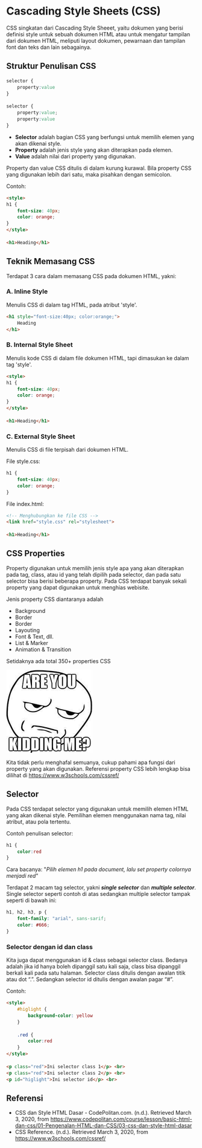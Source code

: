 # Cascading Style Sheets (CSS)
CSS singkatan dari Cascading Style Sheeet, yaitu dokumen yang berisi definisi style untuk sebuah dokumen HTML atau untuk mengatur tampilan dari dokumen HTML, meliputi layout dokumen, pewarnaan dan tampilan font dan teks dan lain sebagainya.

## Struktur Penulisan CSS
```css
selector { 
    property:value
}

selector { 
    property:value; 
    property:value 
}
```
- <strong>Selector</strong> adalah bagian CSS yang berfungsi untuk memilih elemen yang akan dikenai style.
- <strong>Property</strong> adalah jenis style yang akan diterapkan pada elemen.
- <strong>Value</strong> adalah nilai dari property yang digunakan.

Property dan value CSS ditulis di dalam kurung kurawal. Bila property CSS yang digunakan lebih dari satu, maka pisahkan dengan semicolon.

Contoh:

```html
<style>
h1 {
    font-size: 40px; 
    color: orange; 
}
</style>

<h1>Heading</h1>
```

## Teknik Memasang CSS
Terdapat 3 cara dalam memasang CSS pada dokumen HTML, yakni:

### A. Inline Style
Menulis CSS di dalam tag HTML, pada atribut 'style'.
```html
<h1 style="font-size:40px; color:orange;">
    Heading
</h1>
```

### B. Internal Style Sheet
Menulis kode CSS di dalam file dokumen HTML, tapi dimasukan ke dalam tag 'style'.
```html
<style>
h1 {
    font-size: 40px; 
    color: orange; 
}
</style>

<h1>Heading</h1>
```

### C. External Style Sheet
Menulis CSS di file terpisah dari dokumen HTML.

File style.css:
```css
h1 {
    font-size: 40px;
    color: orange;
}
```

File index.html:
```html
<!-- Menghubungkan ke file CSS -->
<link href="style.css" rel="stylesheet">

<h1>Heading</h1>
```

## CSS Properties
Property digunakan untuk memilih jenis style apa yang akan diterapkan pada tag, class, atau id yang telah dipilih pada selector, dan pada satu selector bisa berisi beberapa property. Pada CSS terdapat banyak sekali property yang dapat digunakan untuk menghias webisite.

Jenis property CSS diantaranya adalah

- Background
- Border
- Border
- Layouting
- Font & Text, dll.
- List & Marker
- Animation & Transition

Setidaknya ada total 350+ properties CSS

<img src="../images/are_you_kidding_me.jpeg">

Kita tidak perlu menghafal semuanya, cukup pahami apa fungsi dari property yang akan digunakan. Referensi property CSS lebih lengkap bisa dilihat di https://www.w3schools.com/cssref/

## Selector
Pada CSS terdapat selector yang digunakan untuk memilih elemen HTML yang akan dikenai style. Pemilihan elemen menggunakan nama tag, nilai atribut, atau pola tertentu.

Contoh penulisan selector:
```css
h1 { 
    color:red 
}
```
Cara bacanya: "*Pilih elemen h1 pada document, lalu set property colornya menjadi red*"

Terdapat 2 macam tag selector, yakni *<strong>single selector</strong>* dan *<strong>multiple selector</strong>*. Single selector seperti contoh di atas sedangkan multiple selector tampak seperti di bawah ini:

```css
h1, h2, h3, p {
    font-family: "arial", sans-sarif;
    color: #666;
}
```

### Selector dengan id dan class
Kita juga dapat menggunakan id & class sebagai selector class. Bedanya adalah jika id hanya boleh dipanggil satu kali saja, class bisa dipanggil berkali kali pada satu halaman. Selector class ditulis dengan awalan titik atau dot “.”. Sedangkan selector id ditulis dengan awalan pagar “#”.

Contoh:
```html
<style>
    #higlight {
        background-color: yellow
    }
    
    .red {
        color:red
    }
</style>

<p class="red">Ini selector class 1</p> <br>
<p class="red">Ini selector class 2</p> <br>
<p id="higlight">Ini selector id</p> <br>
```

## Referensi
- CSS dan Style HTML Dasar - CodePolitan.com. (n.d.). Retrieved March 3, 2020, from https://www.codepolitan.com/course/lesson/basic-html-dan-css/01-Pengenalan-HTML-dan-CSS/03-css-dan-style-html-dasar
- CSS Reference. (n.d.). Retrieved March 3, 2020, from https://www.w3schools.com/cssref/